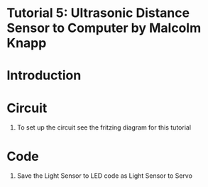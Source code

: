 Tutorial 5: Ultrasonic Distance Sensor to Computer by Malcolm Knapp
===========

# Introduction
 

# Circuit
1. To set up the circuit see the fritzing diagram for this tutorial

# Code
1. Save the Light Sensor to LED code as Light Sensor to Servo
